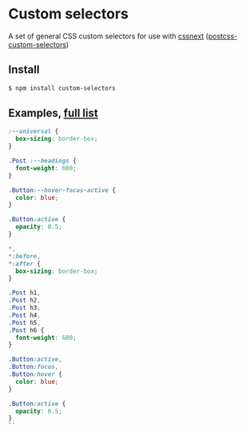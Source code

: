 # Custom selectors

A set of general CSS custom selectors for use with [cssnext](https://github.com/cssnext/cssnext) ([postcss-custom-selectors](https://github.com/postcss/postcss-custom-selectors))

## Install

```sh
$ npm install custom-selectors
```

## Examples, [full list](https://github.com/antontrollback/custom-selectors/blob/master/index.css)

```css
:--universal {
  box-sizing: border-box;
}

.Post :--headings {
  font-weight: 600;
}

.Button:--hover-focus-active {
  color: blue;
}

.Button:active {
  opacity: 0.5;
}

```

```css
*,
*:before,
*:after {
  box-sizing: border-box;
}

.Post h1,
.Post h2,
.Post h3,
.Post h4,
.Post h5,
.Post h6 {
  font-weight: 600;
}

.Button:active,
.Button:focus,
.Button:hover {
  color: blue;
}

.Button:active {
  opacity: 0.5;
}
``
